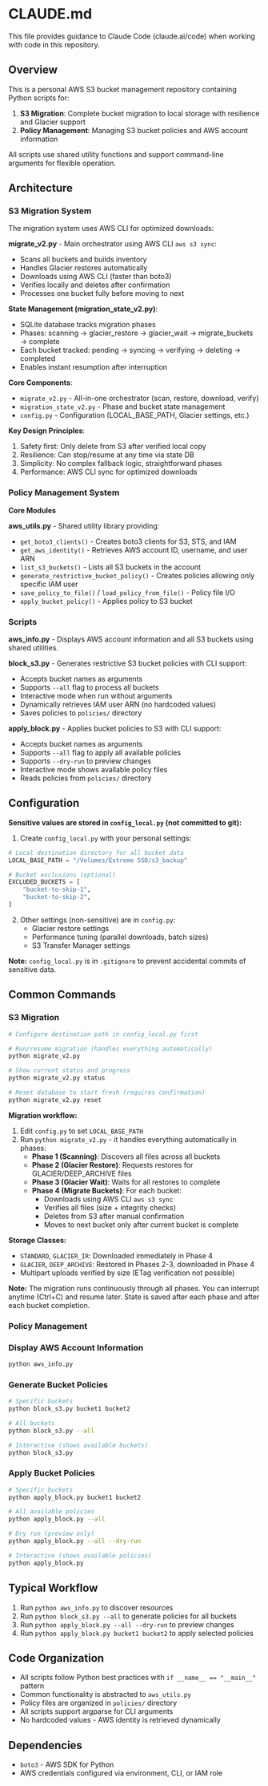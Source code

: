 # CLAUDE.md

This file provides guidance to Claude Code (claude.ai/code) when working with code in this repository.

## Overview

This is a personal AWS S3 bucket management repository containing Python scripts for:
1. **S3 Migration**: Complete bucket migration to local storage with resilience and Glacier support
2. **Policy Management**: Managing S3 bucket policies and AWS account information

All scripts use shared utility functions and support command-line arguments for flexible operation.

## Architecture

### S3 Migration System

The migration system uses AWS CLI for optimized downloads:

**migrate_v2.py** - Main orchestrator using AWS CLI `aws s3 sync`:
- Scans all buckets and builds inventory
- Handles Glacier restores automatically
- Downloads using AWS CLI (faster than boto3)
- Verifies locally and deletes after confirmation
- Processes one bucket fully before moving to next

**State Management (migration_state_v2.py)**:
- SQLite database tracks migration phases
- Phases: scanning → glacier_restore → glacier_wait → migrate_buckets → complete
- Each bucket tracked: pending → syncing → verifying → deleting → completed
- Enables instant resumption after interruption

**Core Components**:
- `migrate_v2.py` - All-in-one orchestrator (scan, restore, download, verify)
- `migration_state_v2.py` - Phase and bucket state management
- `config.py` - Configuration (LOCAL_BASE_PATH, Glacier settings, etc.)

**Key Design Principles**:
1. Safety first: Only delete from S3 after verified local copy
2. Resilience: Can stop/resume at any time via state DB
3. Simplicity: No complex fallback logic, straightforward phases
4. Performance: AWS CLI sync for optimized downloads

### Policy Management System

**Core Modules**

**aws_utils.py** - Shared utility library providing:
- `get_boto3_clients()` - Creates boto3 clients for S3, STS, and IAM
- `get_aws_identity()` - Retrieves AWS account ID, username, and user ARN
- `list_s3_buckets()` - Lists all S3 buckets in the account
- `generate_restrictive_bucket_policy()` - Creates policies allowing only specific IAM user
- `save_policy_to_file()` / `load_policy_from_file()` - Policy file I/O
- `apply_bucket_policy()` - Applies policy to S3 bucket

### Scripts

**aws_info.py** - Displays AWS account information and all S3 buckets using shared utilities.

**block_s3.py** - Generates restrictive S3 bucket policies with CLI support:
- Accepts bucket names as arguments
- Supports `--all` flag to process all buckets
- Interactive mode when run without arguments
- Dynamically retrieves IAM user ARN (no hardcoded values)
- Saves policies to `policies/` directory

**apply_block.py** - Applies bucket policies to S3 with CLI support:
- Accepts bucket names as arguments
- Supports `--all` flag to apply all available policies
- Supports `--dry-run` to preview changes
- Interactive mode shows available policy files
- Reads policies from `policies/` directory

## Configuration

**Sensitive values are stored in `config_local.py` (not committed to git):**

1. Create `config_local.py` with your personal settings:
```python
# Local destination directory for all bucket data
LOCAL_BASE_PATH = "/Volumes/Extreme SSD/s3_backup"

# Bucket exclusions (optional)
EXCLUDED_BUCKETS = [
    "bucket-to-skip-1",
    "bucket-to-skip-2",
]
```

2. Other settings (non-sensitive) are in `config.py`:
   - Glacier restore settings
   - Performance tuning (parallel downloads, batch sizes)
   - S3 Transfer Manager settings

**Note:** `config_local.py` is in `.gitignore` to prevent accidental commits of sensitive data.

## Common Commands

### S3 Migration

```bash
# Configure destination path in config_local.py first

# Run/resume migration (handles everything automatically)
python migrate_v2.py

# Show current status and progress
python migrate_v2.py status

# Reset database to start fresh (requires confirmation)
python migrate_v2.py reset
```

**Migration workflow:**
1. Edit `config.py` to set `LOCAL_BASE_PATH`
2. Run `python migrate_v2.py` - it handles everything automatically in phases:
   - **Phase 1 (Scanning)**: Discovers all files across all buckets
   - **Phase 2 (Glacier Restore)**: Requests restores for GLACIER/DEEP_ARCHIVE files
   - **Phase 3 (Glacier Wait)**: Waits for all restores to complete
   - **Phase 4 (Migrate Buckets)**: For each bucket:
     - Downloads using AWS CLI `aws s3 sync`
     - Verifies all files (size + integrity checks)
     - Deletes from S3 after manual confirmation
     - Moves to next bucket only after current bucket is complete

**Storage Classes:**
- `STANDARD`, `GLACIER_IR`: Downloaded immediately in Phase 4
- `GLACIER`, `DEEP_ARCHIVE`: Restored in Phases 2-3, downloaded in Phase 4
- Multipart uploads verified by size (ETag verification not possible)

**Note:** The migration runs continuously through all phases. You can interrupt anytime (Ctrl+C) and resume later. State is saved after each phase and after each bucket completion.

### Policy Management

### Display AWS Account Information
```bash
python aws_info.py
```

### Generate Bucket Policies
```bash
# Specific buckets
python block_s3.py bucket1 bucket2

# All buckets
python block_s3.py --all

# Interactive (shows available buckets)
python block_s3.py
```

### Apply Bucket Policies
```bash
# Specific buckets
python apply_block.py bucket1 bucket2

# All available policies
python apply_block.py --all

# Dry run (preview only)
python apply_block.py --all --dry-run

# Interactive (shows available policies)
python apply_block.py
```

## Typical Workflow

1. Run `python aws_info.py` to discover resources
2. Run `python block_s3.py --all` to generate policies for all buckets
3. Run `python apply_block.py --all --dry-run` to preview changes
4. Run `python apply_block.py bucket1 bucket2` to apply selected policies

## Code Organization

- All scripts follow Python best practices with `if __name__ == "__main__"` pattern
- Common functionality is abstracted to `aws_utils.py`
- Policy files are organized in `policies/` directory
- All scripts support argparse for CLI arguments
- No hardcoded values - AWS identity is retrieved dynamically

## Dependencies

- `boto3` - AWS SDK for Python
- AWS credentials configured via environment, CLI, or IAM role
